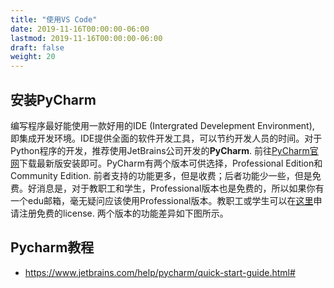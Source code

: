 ```yaml
---
title: "使用VS Code"
date: 2019-11-16T00:00:00-06:00
lastmod: 2019-11-16T00:00:00-06:00
draft: false
weight: 20
---
```


## 安装PyCharm

编写程序最好能使用一款好用的IDE (Intergrated Develepment Environment), 即集成开发环境。IDE提供全面的软件开发工具，可以节约开发人员的时间。对于Python程序的开发，推荐使用JetBrains公司开发的**PyCharm**. 前往[PyCharm官网](https://www.jetbrains.com/pycharm/)下载最新版安装即可。PyCharm有两个版本可供选择，Professional Edition和Community Edition. 前者支持的功能更多，但是收费；后者功能少一些，但是免费。好消息是，对于教职工和学生，Professional版本也是免费的，所以如果你有一个edu邮箱，毫无疑问应该使用Professional版本。教职工或学生可以在[这里](https://www.jetbrains.com/student/)申请注册免费的license. 两个版本的功能差异如下图所示。

## Pycharm教程

* https://www.jetbrains.com/help/pycharm/quick-start-guide.html#
